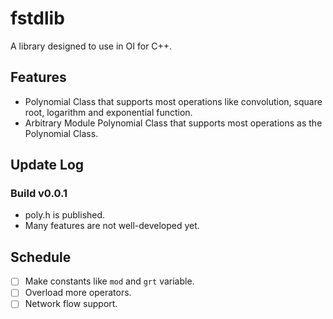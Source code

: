 # fstdlib
A library designed to use in OI for C++.

## Features

- Polynomial Class that supports most operations like convolution, square root, logarithm and exponential function.
- Arbitrary Module Polynomial Class that supports most operations as the Polynomial Class.

## Update Log

### Build v0.0.1
- poly.h is published.
- Many features are not well-developed yet.

## Schedule

- [ ] Make constants like `mod` and `grt` variable.
- [ ] Overload more operators.
- [ ] Network flow support.
